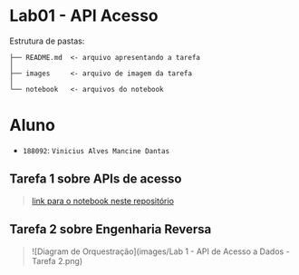 # Lab01 - API Acesso

Estrutura de pastas:

~~~
├── README.md  <- arquivo apresentando a tarefa
│
├── images     <- arquivo de imagem da tarefa
│
└── notebook   <- arquivos do notebook
~~~

# Aluno
* `188092`: `Vinicius Alves Mancine Dantas`

## Tarefa 1 sobre APIs de acesso
>[link para o notebook neste repositório](notebook/lab01-api.ipynb)

## Tarefa 2 sobre Engenharia Reversa
> ![Diagram de Orquestração](images/Lab 1 - API de Acesso a Dados - Tarefa 2.png)